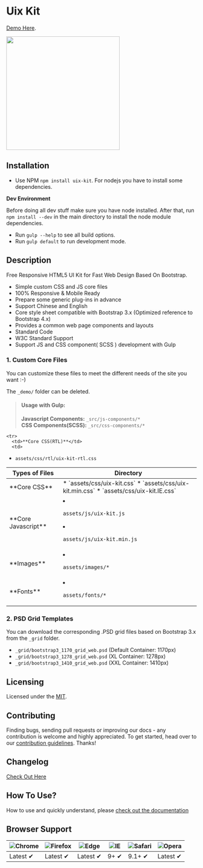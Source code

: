 # Uix Kit

[Demo Here](https://uiux.cc/uix-kit).


<a href="https://uiux.cc/uix-kit" target="_blank"><img src="https://github.com/xizon/uix-kit/blob/master/_screenshots/cover.jpg" width="300" height="300"></a>

## Installation

- Use NPM `npm install uix-kit`. For nodejs you have to install some dependencies.

**Dev Environment**

Before doing all dev stuff make sure you have node installed. After that, run `npm install --dev` in the main directory to install the node module dependencies.

* Run `gulp --help` to see all build options.
* Run `gulp default` to run development mode.



## Description

Free Responsive HTML5 UI Kit for Fast Web Design Based On Bootstrap.


* Simple custom CSS and JS core files
* 100% Responsive & Mobile Ready
* Prepare some generic plug-ins in advance
* Support Chinese and English
* Core style sheet compatible with Bootstrap 3.x (Optimized reference to Bootstrap 4.x)
* Provides a common web page components and layouts
* Standard Code
* W3C Standard Support
* Support JS and CSS component( SCSS ) development with Gulp


### 1\. Custom Core Files

You can customize these files to meet the different needs of the site you want :-)

The `_demo/` folder can be deleted.

> #### Usage with Gulp:
> 
> **Javascript Components:** `_src/js-components/*`  
> **CSS Components(SCSS):** `_src/css-components/*`


<table>
  <thead>
    <tr>
      <th>Types of Files</th>
      <th>Directory</th>
    </tr>
  </thead>
  <tbody>
    <tr>
      <td>**Core CSS**</td>
      <td>
*   `assets/css/uix-kit.css`
*   `assets/css/uix-kit.min.css`
*   `assets/css/uix-kit.IE.css`
	  </td>
    </tr>
	
    <tr>
      <td>**Core CSS(RTL)**</td>
      <td>
*   `assets/css/rtl/uix-kit-rtl.css`
	  </td>
    </tr>

    <tr>
      <td>**Core Javascript**</td>
      <td>
*   `assets/js/uix-kit.js`
*   `assets/js/uix-kit.min.js`
	  </td>
    </tr>

    <tr>
      <td>**Images**</td>
      <td>
*   `assets/images/*`
	  </td>
    </tr>

    <tr>
      <td>**Fonts**</td>
      <td>
*   `assets/fonts/*`
	  </td>
    </tr>
	
	
   
  </tbody>
</table>



### 2\. PSD Grid Templates

You can download the corresponding .PSD grid files based on Bootstrap 3.x from the `_grid` folder.

*   `_grid/bootstrap3_1170_grid_web.psd` (Default Container: 1170px)
*   `_grid/bootstrap3_1278_grid_web.psd` (XL Container: 1278px)
*   `_grid/bootstrap3_1410_grid_web.psd` (XXL Container: 1410px)



## Licensing

Licensed under the [MIT](https://opensource.org/licenses/MIT).


## Contributing

Finding bugs, sending pull requests or improving our docs - any contribution is welcome and highly appreciated. To get started, head over to our [contribution guidelines](CONTRIBUTING.md). Thanks!


## Changelog

[Check Out Here](CHANGELOG.md)


## How To Use?

How to use and quickly understand, please [check out the documentation](DOCUMENTATION.md)




## Browser Support

![Chrome](https://raw.github.com/alrra/browser-logos/master/src/chrome/chrome_48x48.png) | ![Firefox](https://raw.github.com/alrra/browser-logos/master/src/firefox/firefox_48x48.png) | ![Edge](https://raw.github.com/alrra/browser-logos/master/src/edge/edge_48x48.png) | ![IE](https://raw.github.com/alrra/browser-logos/master/src/archive/internet-explorer_9-11/internet-explorer_9-11_48x48.png) | ![Safari](https://raw.github.com/alrra/browser-logos/master/src/safari/safari_48x48.png) | ![Opera](https://raw.github.com/alrra/browser-logos/master/src/opera/opera_48x48.png)
--- | --- | --- | --- | --- | --- |
Latest ✔ | Latest ✔ | Latest ✔ | 9+ ✔ | 9.1+ ✔ | Latest ✔ |





